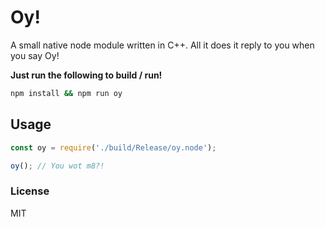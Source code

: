# Oy!
A small native node module written in C++. All it does it reply to you when you say Oy!

**Just run the following to build / run!**
```bash
npm install && npm run oy
```

## Usage
```javascript
const oy = require('./build/Release/oy.node');

oy(); // You wot m8?!
```

### License
MIT
